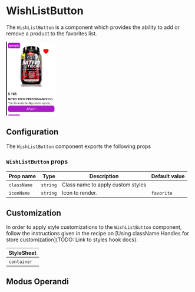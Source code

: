 # WishListButton

The `WishListButton` is a component which provides the ability to add or remove a product to the favorites list.

![Wish List Button](./WishListButton.png)

## Configuration

The `WishListButton` component exports the following props

### `WishListButton` props

| Prop name   | Type     | Description                       | Default value |
| ----------- | -------- | --------------------------------- | ------------- |
| `className` | `string` | Class name to apply custom styles |               |
| `iconName`  | `string` | Icon to render.                   | `favorite`    |

## Customization

In order to apply style customizations to the `WishListButton` component, follow the instructions given in the recipe on [Using className Handles for store customization](TODO: Link to styles hook docs).

| StyleSheet  |
| ----------- |
| `container` |

## Modus Operandi
